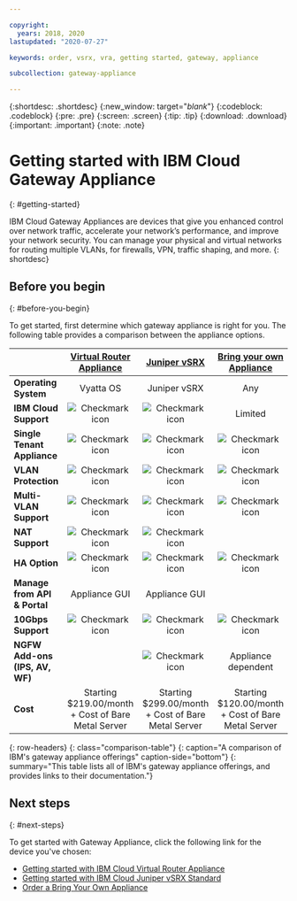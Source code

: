 ```yaml
---

copyright:
  years: 2018, 2020
lastupdated: "2020-07-27"

keywords: order, vsrx, vra, getting started, gateway, appliance

subcollection: gateway-appliance

---
```


{:shortdesc: .shortdesc}
{:new_window: target="_blank_"}
{:codeblock: .codeblock}
{:pre: .pre}
{:screen: .screen}
{:tip: .tip}
{:download: .download}
{:important: .important}
{:note: .note}

# Getting started with IBM Cloud Gateway Appliance
{: #getting-started}

IBM Cloud Gateway Appliances are devices that give you enhanced control over network traffic, accelerate your network’s performance, and improve your network security. You can manage your physical and virtual networks for routing multiple VLANs, for firewalls, VPN, traffic shaping, and more.
{: shortdesc}

## Before you begin
{: #before-you-begin}

To get started, first determine which gateway appliance is right for you. The following table provides a comparison between the appliance options.


|        | [Virtual Router Appliance](/docs/virtual-router-appliance) | [Juniper vSRX](/docs/vsrx) |[Bring your own Appliance](/docs/gateway-appliance?topic=gateway-appliance-order-byoa) |
| ------- | :------: | :------: | :------: |
|**Operating System**|Vyatta OS|Juniper vSRX|Any|
|**IBM Cloud Support**|![Checkmark icon](../../icons/checkmark-icon.svg)|![Checkmark icon](../../icons/checkmark-icon.svg)| Limited |
|**Single Tenant Appliance**|![Checkmark icon](../../icons/checkmark-icon.svg)|![Checkmark icon](../../icons/checkmark-icon.svg)|![Checkmark icon](../../icons/checkmark-icon.svg)|
|**VLAN Protection**|![Checkmark icon](../../icons/checkmark-icon.svg)|![Checkmark icon](../../icons/checkmark-icon.svg)|![Checkmark icon](../../icons/checkmark-icon.svg)|
|**Multi-VLAN Support**|![Checkmark icon](../../icons/checkmark-icon.svg)|![Checkmark icon](../../icons/checkmark-icon.svg)|![Checkmark icon](../../icons/checkmark-icon.svg)|
|**NAT Support**|![Checkmark icon](../../icons/checkmark-icon.svg)|![Checkmark icon](../../icons/checkmark-icon.svg)||
|**HA Option**|![Checkmark icon](../../icons/checkmark-icon.svg)|![Checkmark icon](../../icons/checkmark-icon.svg)|![Checkmark icon](../../icons/checkmark-icon.svg)|
|**Manage from API & Portal**|Appliance GUI|Appliance GUI||
|**10Gbps Support**|![Checkmark icon](../../icons/checkmark-icon.svg)|![Checkmark icon](../../icons/checkmark-icon.svg)|![Checkmark icon](../../icons/checkmark-icon.svg)|
|**NGFW Add-ons (IPS, AV, WF)**||![Checkmark icon](../../icons/checkmark-icon.svg)|Appliance dependent|
|**Cost**| Starting $219.00/month + Cost of Bare Metal Server | Starting $299.00/month + Cost of Bare Metal Server | Starting $120.00/month + Cost of Bare Metal Server |
{: row-headers}
{: class="comparison-table"}
{: caption="A comparison of IBM's gateway appliance offerings" caption-side="bottom"}
{: summary="This table lists all of IBM's gateway appliance offerings, and provides links to their documentation."}

## Next steps
{: #next-steps}

To get started with Gateway Appliance, click the following link for the device you've chosen:

- [Getting started with IBM Cloud Virtual Router Appliance](/docs/virtual-router-appliance?topic=virtual-router-appliance-getting-started)
- [Getting started with IBM Cloud Juniper vSRX Standard](/docs/vsrx?topic=vsrx-getting-started)
- [Order a Bring Your Own Appliance](/docs/gateway-appliance?topic=gateway-appliance-order-byoa)
